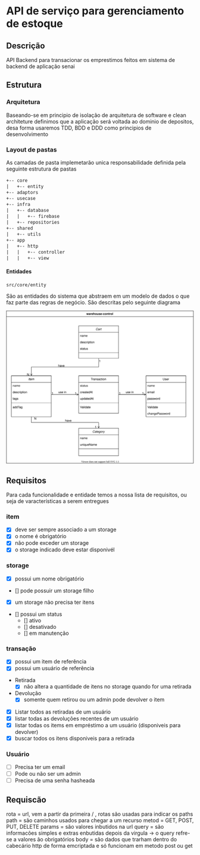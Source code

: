 # API de serviço para gerenciamento de estoque

## Descrição

API Backend para transacionar os emprestimos feitos em sistema de backend de aplicação senai

## Estrutura

### Arquitetura

Baseando-se em principio de isolação de arquitetura de software e clean architeture definimos que a aplicação será voltada ao dominio de depositos, desa forma usaremos TDD, BDD e DDD como principios de desenvolvimento

### Layout de pastas

As camadas de pasta implemetarão unica responsabilidade definida pela seguinte estrutura de pastas

```
+-- core
|   +-- entity
+-- adaptors
+-- usecase
+-- infra
|   +-- database
|   |   +-- firebase
|   +-- repositories
+-- shared
|   +-- utils
+-- app
|   +-- http
|   |   +-- controller
|   |   +-- view
```

#### Entidades

`src/core/entity`

São as entidades do sistema que abstraem em um modelo de dados o que faz parte das regras de negócio. São descritas pelo seguinte diagrama

<img src="./resources/class.svg" />

## Requisitos

Para cada funcionalidade e entidade temos a nossa lista de requisitos, ou seja de varacterísticas a serem entregues

### item

- [x] deve ser sempre associado a um storage
- [x] o nome é obrigatório
- [x] não pode exceder um storage
- [x] o storage indicado deve estar disponivél

### storage

- [x] possui um nome obrigatório
- [] pode possuir um storage filho
- [x] um storage não precisa ter itens
- [] possui um status
  - [] ativo
  - [] desativado
  - [] em manutenção

### transação

- [x] possui um item de referência
- [x] possui um usuário de referẽncia
- Retirada
  - [x] não altera a quantidade de itens no storage quando for uma retirada
- Devolução
  - [x] somente quem retirou ou um admin pode devolver o item
- [x] Listar todos as retiradas de um usuário
- [x] listar todas as devoluções recentes de um usuário
- [x] listar todas os items em empréstimo a um usuário (disponiveis para devolver)
- [x] buscar todos os itens disponiveis para a retirada

### Usuário

- [ ] Precisa ter um email
- [ ] Pode ou não ser um admin
- [ ] Precisa de uma senha hasheada

## Requiscão

rota = url, vem a partir da primeira / , rotas são usadas para indicar os paths
path = são caminhos usados para chegar a um recurso
metod = GET, POST, PUT, DELETE
params = são valores inbutidos na url
query = são informacões simples e extras enbutidas depois da virgula -> o query refre-se a valores ão obrigatórios
body = são dados que trarham dentro do cabecário http de forma emcriptada e só funcionam em metodo post ou get
